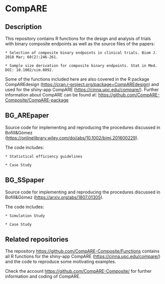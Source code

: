 # CompARE  

## Description

This repository contains R functions for the design and analysis of trials with binary composite endpoints as well as the source files of the papers:

	* Selection of composite binary endpoints in clinical trials. Biom J. 2018 Mar; 60(2):246-261. 
	
	* Sample size derivation for composite binary endpoints. Stat in Med. DOI: 10.1002/sim.8092.

Some of the functions included here are also covered in the R package CompAREdesign (https://cran.r-project.org/package=CompAREdesign) and used for the shiny-app CompARE (https://cinna.upc.edu/compare/). Further information about CompARE can be found at: https://github.com/CompARE-Composite/CompARE-package

## BG_AREpaper
Source  code  for implementing and reproducing  the procedures discussed in Bofill&Gómez 
(https://onlinelibrary.wiley.com/doi/abs/10.1002/bimj.201600229).

The code includes:

	* Statistical efficiency guidelines

	* Case Study
	

## BG_SSpaper
Source  code  for implementing and reproducing  the procedures discussed in Bofill&Gómez (https://arxiv.org/abs/1807.01305).

The code includes:

	* Simulation Study
	
	* Case Study
	
## Related repositories

The repository https://github.com/CompARE-Composite/Functions contains  all R functions for the shiny-app CompARE (https://cinna.upc.edu/compare/) and the code to reproduce some motivating examples. 

Check the account 
https://github.com/CompARE-Composite/
for further information and coding of CompARE.
	

